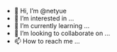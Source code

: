 - 👋 Hi, I’m @netyue
- 👀 I’m interested in ...
- 🌱 I’m currently learning ...
- 💞️ I’m looking to collaborate on ...
- 📫 How to reach me ...

<!---
netyue/netyue is a ✨ special ✨ repository because its `README.md` (this file) appears on your GitHub profile.
You can click the Preview link to take a look at your changes.
--->
